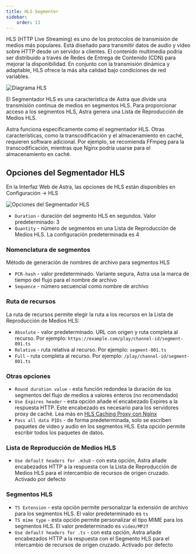 ```yaml
---
title: HLS Segmenter
sidebar:
    order: 13
---
```


HLS (HTTP Live Streaming) es uno de los protocolos de transmisión de medios más populares. Está diseñado para transmitir datos de audio y video sobre HTTP desde un servidor a clientes. El contenido multimedia podría ser distribuido a través de Redes de Entrega de Contenido (CDN) para mejorar la disponibilidad. En conjunto con la transmisión dinámica y adaptable, HLS ofrece la más alta calidad bajo condiciones de red variables.

![Diagrama HLS](https://cdn.cesbo.com/help/astra/delivery/http-hls/hls-segmenter/diagram.svg)

El Segmentador HLS es una característica de Astra que divide una transmisión continua de medios en segmentos HLS. Para proporcionar acceso a los segmentos HLS, Astra genera una Lista de Reproducción de Medios HLS.

Astra funciona específicamente como el segmentador HLS. Otras características, como la transcodificación y el almacenamiento en caché, requieren software adicional. Por ejemplo, se recomienda FFmpeg para la transcodificación, mientras que Nginx podría usarse para el almacenamiento en caché.

## Opciones del Segmentador HLS

En la Interfaz Web de Astra, las opciones de HLS están disponibles en Configuración → HLS

![Opciones del Segmentador HLS](https://cdn.cesbo.com/help/astra/delivery/http-hls/hls-segmenter/options.png)

- `Duration` - duración del segmento HLS en segundos. Valor predeterminado: 3
- `Quantity` - número de segmentos en una Lista de Reproducción de Medios HLS. La configuración predeterminada es 4

### Nomenclatura de segmentos

Método de generación de nombres de archivo para segmentos HLS

- `PCR-hash` - valor predeterminado. Variante segura, Astra usa la marca de tiempo del flujo para el nombre de archivo
- `Sequence` - número secuencial como nombre de archivo

### Ruta de recursos

La ruta de recursos permite elegir la ruta a los recursos en la Lista de Reproducción de Medios HLS:

- `Absolute` - valor predeterminado. URL con origen y ruta completa al recurso. Por ejemplo: `https://example.com/play/channel-id/segment-001.ts`
- `Relative` - ruta relativa al recurso. Por ejemplo: `segment-001.ts`
- `Full` - ruta completa al recurso. Por ejemplo: `/play/channel-id/segment-001.ts`

### Otras opciones

- `Round duration value` - esta función redondea la duración de los segmentos del flujo de medios a valores enteros (no recomendado)
- `Use Expires header` - esta opción añade el encabezado Expires a la respuesta HTTP. Este encabezado es necesario para los servidores proxy de caché. Lea más en [HLS Caching Proxy con Nginx](/en/articles/tools-and-utilities/hls-caching-proxy-with-nginx)
- `Pass all data PIDs` - de forma predeterminada, solo se escriben paquetes de video y audio en los segmentos HLS. Esta opción permite escribir todos los paquetes de datos.

### Lista de Reproducción de Medios HLS

- `Use default headers for .m3u8` - con esta opción, Astra añade encabezados HTTP a la respuesta con la Lista de Reproducción de Medios HLS para el intercambio de recursos de origen cruzado. Activado por defecto

### Segmentos HLS

- `TS Extension` - esta opción permite personalizar la extensión de archivo para los segmentos HLS. El valor predeterminado es `ts`
- `TS mime type` - esta opción permite personalizar el tipo MIME para los segmentos HLS. El valor predeterminado es `video/MP2T`
- `Use default headers for .ts` - con esta opción, Astra añade encabezados HTTP a la respuesta con el Segmento HLS para el intercambio de recursos de origen cruzado. Activado por defecto